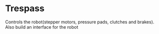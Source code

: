 # Trespass
Controls the robot(stepper motors, pressure pads, clutches and brakes). 
Also build an interface for the robot 
